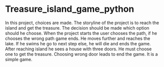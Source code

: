 # Treasure_island_game_python

In this project, choices are made. The storyline of the project is to reach the island and get the treasure. The decision should be made which option should he choose. When the project starts the user chooses the path, if he chooses the wrong path game ends. He moves further and reaches the lake.
If he swims he go to next step else, he will die and ends the game. After reaching island he sees a house with three doors. He must choose one to get the treasure. Choosing wrong door leads to end the game. It is a simple game.
